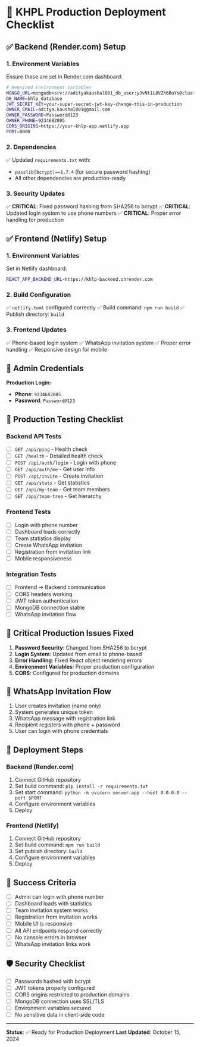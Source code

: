 # 🚀 KHPL Production Deployment Checklist

## ✅ Backend (Render.com) Setup

### 1. Environment Variables
Ensure these are set in Render.com dashboard:

```bash
# Required Environment Variables
MONGO_URL=mongodb+srv://adityakaushal001_db_user:yJvNt1L8VZh6BuYs@cluster0.wvbvwif.mongodb.net/khlp_database?retryWrites=true&w=majority
DB_NAME=khlp_database
JWT_SECRET_KEY=your-super-secret-jwt-key-change-this-in-production
OWNER_EMAIL=aditya.kaushal001@gmail.com
OWNER_PASSWORD=Password@123
OWNER_PHONE=9234682005
CORS_ORIGINS=https://your-khlp-app.netlify.app
PORT=8000
```

### 2. Dependencies
✅ Updated `requirements.txt` with:
- `passlib[bcrypt]==1.7.4` (for secure password hashing)
- All other dependencies are production-ready

### 3. Security Updates
✅ **CRITICAL**: Fixed password hashing from SHA256 to bcrypt
✅ **CRITICAL**: Updated login system to use phone numbers
✅ **CRITICAL**: Proper error handling for production

## ✅ Frontend (Netlify) Setup

### 1. Environment Variables
Set in Netlify dashboard:
```bash
REACT_APP_BACKEND_URL=https://khlp-backend.onrender.com
```

### 2. Build Configuration
✅ `netlify.toml` configured correctly
✅ Build command: `npm run build`
✅ Publish directory: `build`

### 3. Frontend Updates
✅ Phone-based login system
✅ WhatsApp invitation system
✅ Proper error handling
✅ Responsive design for mobile

## 🔐 Admin Credentials

**Production Login:**
- **Phone**: `9234682005`
- **Password**: `Password@123`

## 🧪 Production Testing Checklist

### Backend API Tests
- [ ] `GET /api/ping` - Health check
- [ ] `GET /health` - Detailed health check
- [ ] `POST /api/auth/login` - Login with phone
- [ ] `GET /api/auth/me` - Get user info
- [ ] `POST /api/invite` - Create invitation
- [ ] `GET /api/stats` - Get statistics
- [ ] `GET /api/my-team` - Get team members
- [ ] `GET /api/team-tree` - Get hierarchy

### Frontend Tests
- [ ] Login with phone number
- [ ] Dashboard loads correctly
- [ ] Team statistics display
- [ ] Create WhatsApp invitation
- [ ] Registration from invitation link
- [ ] Mobile responsiveness

### Integration Tests
- [ ] Frontend → Backend communication
- [ ] CORS headers working
- [ ] JWT token authentication
- [ ] MongoDB connection stable
- [ ] WhatsApp invitation flow

## 🚨 Critical Production Issues Fixed

1. **Password Security**: Changed from SHA256 to bcrypt
2. **Login System**: Updated from email to phone-based
3. **Error Handling**: Fixed React object rendering errors
4. **Environment Variables**: Proper production configuration
5. **CORS**: Configured for production domains

## 📱 WhatsApp Invitation Flow

1. User creates invitation (name only)
2. System generates unique token
3. WhatsApp message with registration link
4. Recipient registers with phone + password
5. User can login with phone credentials

## 🔄 Deployment Steps

### Backend (Render.com)
1. Connect GitHub repository
2. Set build command: `pip install -r requirements.txt`
3. Set start command: `python -m uvicorn server:app --host 0.0.0.0 --port $PORT`
4. Configure environment variables
5. Deploy

### Frontend (Netlify)
1. Connect GitHub repository
2. Set build command: `npm run build`
3. Set publish directory: `build`
4. Configure environment variables
5. Deploy

## 🎯 Success Criteria

- [ ] Admin can login with phone number
- [ ] Dashboard loads with statistics
- [ ] Team invitation system works
- [ ] Registration from invitation works
- [ ] Mobile UI is responsive
- [ ] All API endpoints respond correctly
- [ ] No console errors in browser
- [ ] WhatsApp invitation links work

## 🛡️ Security Checklist

- [ ] Passwords hashed with bcrypt
- [ ] JWT tokens properly configured
- [ ] CORS origins restricted to production domains
- [ ] MongoDB connection uses SSL/TLS
- [ ] Environment variables secured
- [ ] No sensitive data in client-side code

---

**Status**: ✅ Ready for Production Deployment
**Last Updated**: October 15, 2024
